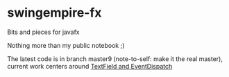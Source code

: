 # swingempire-fx
Bits and pieces for javafx

Nothing more than my public notebook ;)

The latest code is in branch master9 (note-to-self: make it the real master), current work centers around <a href ="https://github.com/kleopatra/swingempire-fx/wiki/Event-Dispatch-for-ActionEvent"> TextField and EventDispatch </a>

